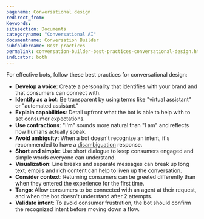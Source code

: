 ```yaml
---
pagename: Conversational design
redirect_from:
Keywords:
sitesection: Documents
categoryname: "Conversational AI"
documentname: Conversation Builder
subfoldername: Best practices
permalink: conversation-builder-best-practices-conversational-design.html
indicator: both
---
```


For effective bots, follow these best practices for conversational design:

* **Develop a voice**: Create a personality that identifies with your brand and that consumers can connect with.
* **Identify as a bot**: Be transparent by using terms like "virtual assistant" or "automated assistant."
* **Explain capabilities**: Detail upfront what the bot is able to help with to set consumer expectations.
* **Use contractions**: "I'm" sounds more natural than "I am" and reflects how humans actually speak.
* **Avoid ambiguity**: When a bot doesn't recognize an intent, it's recommended to have a [disambiguation](conversation-builder-dialogs-disambiguation-dialogs.html) response.
* **Short and simple**: Use short dialogue to keep consumers engaged and simple words everyone can understand.
* **Visualization**: Line breaks and separate messages can break up long text; emojis and rich content can help to liven up the conversation.
* **Consider context**: Returning consumers can be greeted differently than when they entered the experience for the first time.
* **Tango**: Allow consumers to be connected with an agent at their request, and when the bot doesn't understand after 2 attempts.
* **Validate intent**: To avoid consumer frustration, the bot should confirm the recognized intent before moving down a flow.